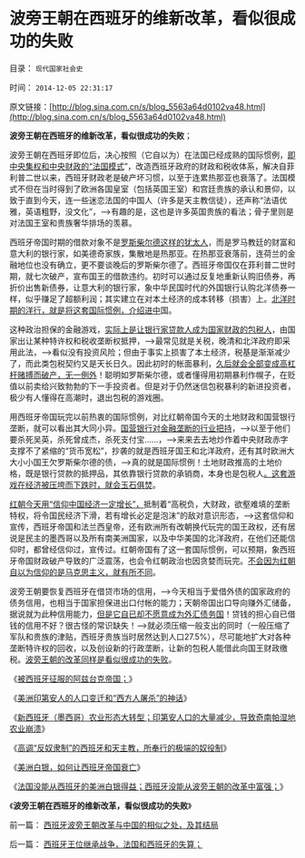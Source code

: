 # 波旁王朝在西班牙的维新改革，看似很成功的失败

目录： `现代国家社会史` 

时间： `2014-12-05 22:31:17` 

原文链接：[http://blog.sina.com.cn/s/blog_5563a64d0102va48.html](http://blog.sina.com.cn/s/blog_5563a64d0102va48.html)

**波旁王朝在西班牙的维新改革，看似很成功的失败**；

波旁王朝在西班牙即位后，决心按照（它自以为）在法国已经成熟的国际惯例，[即中央集权和中央财政的“法国模式](../../../2012/12/24/欧洲专制传统中的民族主义和现代的动乱.md)”，改造西班牙政府的财政和税收体系，解决自菲利普二世以来，西班牙财政老是破产坏习惯，以至于连累热那亚也衰落了。法国模式不但在当时得到了欧洲各国皇室（包括英国王室）和宫廷贵族的承认和景仰，以致于直到今天，连一些迷恋法国的中国人（许多是天主教信徒），还声称“法语优雅，英语粗野，没文化”，——>有趣的是，这也是许多英国贵族的看法；骨子里则是对法国王室和贵族奢华排场的羡慕。

西班牙帝国时期的借款对象不是[罗斯柴尔德这样的犹太人](../../../2011/8/29/和珅！就是罗斯柴尔德！.md)，而是罗马教廷的财富和意大利的银行家，如美德奇家族，集散地是热那亚。在热那亚衰落前，连荷兰的金融地位也没有确立，更不要谈晚后的罗斯柴尔德了。西班牙帝国仅在菲利普二世时期，就七次破产，宣布国王的借款违约。初时可以通过反复地重新认购旧债券，再折价出售新债券，让意大利的银行家，象中华民国时代的外国银行认购北洋债券一样，似乎赚足了超额利润；其实建立在对本土经济的成本转移（损害）上。[北洋时期的洋行，就是将这套国际惯例，介绍进中](../../../2014/10/6/清末民初中国缺乏重工业的真正原因.md)国。

这种政治担保的金融游戏，[实际上是让银行家贷款人成为国家财政的包税人](../../../2011/10/24/中央担保的地方债相当于税收，李嘉图等效将被国人熟知.md)，由国家出让某种特许权和税收垄断权抵押，——>最常见就是关税，晚清和北洋政府即采用此法，——>看似没有投资风险；但由于事实上损害了本土经济，税基是渐渐减少了，而此类包税契约又是天长日久。因此初时的帐面暴利，[久后就会全部变成高杠杆赌搏而破产，无一例外](../../../2009/5/1/赌场必杀技，市场计划经济行政干预之自欺欺人.md)！聪明如罗斯柴尔德，或者懂得用初期暴利作幌子，在贬值以前卖给兴致勃勃的下一手投资者。但是对于仍然迷信包税暴利的新进投资者，极少有人懂得在高潮时，退出包税的游戏圈。

用西班牙帝国玩完以前热衷的国际惯例，对比红朝帝国今天的土地财政和国营银行垄断，就可以看出其大同小异。[国营银行对金融垄断的行业把持](../../../2013/10/15/炒房业的主要资金，肯定是国有垄断银行的地下信贷.md)，——>以至于他们要杀死吴英，杀死曾成杰，杀死支付宝……，——>来来去去地炒作着中央财政赤字支撑不了紧缩的“货币宽松”，抄袭的就是西班牙国王和北洋政府，还有其时欧洲大大小小国王欠罗斯柴尔德的债，——>真的就是国际惯例！土地财政推高的土地价格，既是银行贷款的抵押品，其依靠银行贷款的承销商，本身也是包税人[。这套游戏在经济被压垮而下跌时，就会玉石俱焚](../../../2014/8/27/对比罗马奴隶制与中国房奴制度，对经济增长的拉动作用.md)。

[红朝今天用“信仰中国经济一定增长”，](../../../2014/11/3/牛逼哄哄“日本可以说不，中国不高兴”的傻逼；.md)抵制着“高税负，大财政，欲壑难填的垄断特权，将令国民经济下滑，若有增长必定是泡沫”的敌对意识形态，——>这套信仰和宣传，西班牙帝国和法兰西皇帝，还有欧洲所有改朝换代玩完的国王政权，还有居说是民主的墨西哥以及所有南美洲国家，以及中华美国的北洋政府，在他们还能信仰时，都曾经信仰过，宣传过。红朝帝国有了这一套国际惯例，可以预期，象西班牙帝国财政破产导致的广泛震荡，也会令红朝政治也因贪婪而玩完。[不会因为红朝自以为信仰的是马克思主义，就有所不同](../../../2014/11/1/马克思及其主义，与基督教传统和民粹的亲缘和分歧.md)。

波旁王朝要恢复西班牙在借贷市场的信用，——>今天相当于爱借外债的国家政府的债务信用，也相当于国家担保进出口付帐的能力；天朝帝国出口导向赚外汇储备，据说就为此种信用能力，[但是它自已却不愿意成为外汇债务国](../../../2010/6/21/中国应该升值人民币成为美元逆差国.md)！贷钱的担心自已借钱的信用不好？很古怪的常识缺失！——>就必须压缩一般支出的同时（一般压缩了军队和贵族的津贴，西班牙贵族当时居然达到人口27.5%），尽可能地扩大对各种垄断特许权的回收，以及创设新的行政垄断，让新的包税人能借此向国王财政缴税。[波旁王朝的改革同样是看似很成功的失败](../../../2014/11/25/波旁王朝国进民退制造分裂，教科书中“多洛雷斯的呼声”的误导.md)。

《[被西班牙征服的阿兹台克帝国；](../../../2014/11/29/被西班牙征服的阿兹台克帝国.md)》

《[美洲印第安人的人口变迁和“西方人屠杀”的神话](../../../2014/11/30/美洲印第安人的人口变迁和“西方人屠杀”的神话.md)》

《[新西班牙（墨西哥）农业形态大转型；印第安人口的大量减少，导致奇南帕湿地农业崩溃](../../../2014/12/1/新西班牙（墨西哥）农业形态大转型.md)》

《[高调“反奴隶制”的西班牙和天主教，所奉行的极端的奴役制](../../../2014/12/2/美洲印第安人和黑奴，各自的催命符.md)》

《[美洲白银，如何让西班牙帝国衰亡](../../../2014/12/3/美洲白银“资本积累”如何让西班牙帝国衰亡？.md)》

《[法国没能从西班牙的美洲白银得益；西班牙没能从波旁王朝的改革中富强；](../../../2014/12/4/西班牙王位继承战争，法国和西班牙的失算；.md)》

《**波旁王朝在西班牙的维新改革，看似很成功的失败**》

前一篇： [西班牙波旁王朝改革与中国的相似之处，及其结局](../../../2014/12/6/西班牙波旁王朝改革与中国的相似之处，及其结局.md)

后一篇： [西班牙王位继承战争，法国和西班牙的失算；](../../../2014/12/4/西班牙王位继承战争，法国和西班牙的失算；.md)

